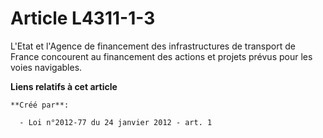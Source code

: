 # Article L4311-1-3

L'Etat et l'Agence de financement des infrastructures de transport de France concourent au financement des actions et projets
prévus pour les voies navigables.

**Liens relatifs à cet article**

	**Créé par**:

	  - Loi n°2012-77 du 24 janvier 2012 - art. 1
